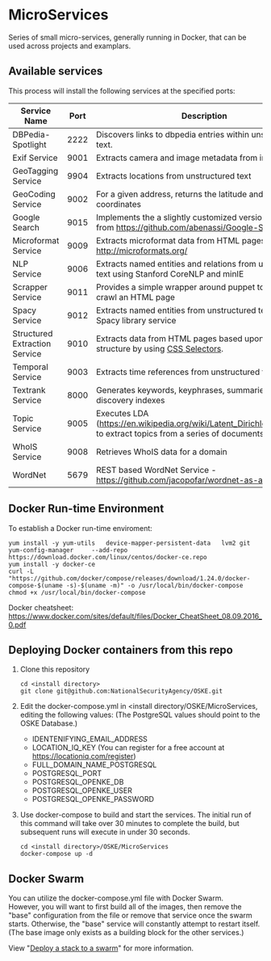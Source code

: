 # MicroServices
Series of small micro-services, generally running in Docker, that can be used across projects and examplars.

## Available services
This process will install the following services at the specified ports:

Service Name | Port | Description
--- | --- | ---
DBPedia-Spotlight | 2222 | Discovers links to dbpedia entries within unstructured text.
Exif Service | 9001 | Extracts camera and image metadata from images
GeoTagging Service | 9904 | Extracts locations from unstructured text
GeoCoding Service | 9002 | For a given address, returns the latitude and longitude coordinates
Google Search | 9015 | Implements the a slightly customized version googleapi from https://github.com/abenassi/Google-Search-API
Microformat Service | 9009 | Extracts microformat data from HTML pages. http://microformats.org/
NLP Service | 9006 | Extracts named entities and relations from unstructured text using Stanford CoreNLP and minIE
Scrapper Service | 9011 | Provides a simple wrapper around puppet to dynamically crawl an HTML page
Spacy Service | 9012 | Extracts named entities from unstructured text using the Spacy library service
Structured Extraction Service | 9010 | Extracts data from HTML pages based upon the page structure by using [CSS Selectors](https://jsoup.org/cookbook/extracting-data/selector-syntax).
Temporal Service | 9003 | Extracts time references from unstructured text.
Textrank Service | 8000 | Generates keywords, keyphrases, summaries, and discovery indexes
Topic Service | 9005 | Executes LDA (https://en.wikipedia.org/wiki/Latent_Dirichlet_allocation) to extract topics from a series of documents
WhoIS Service | 9008 | Retrieves WhoIS data for a domain
WordNet | 5679 | REST based WordNet Service - https://github.com/jacopofar/wordnet-as-a-service

## Docker Run-time Environment
To establish a Docker run-time enviroment:

```
yum install -y yum-utils   device-mapper-persistent-data   lvm2 git
yum-config-manager     --add-repo     https://download.docker.com/linux/centos/docker-ce.repo
yum install -y docker-ce
curl -L "https://github.com/docker/compose/releases/download/1.24.0/docker-compose-$(uname -s)-$(uname -m)" -o /usr/local/bin/docker-compose
chmod +x /usr/local/bin/docker-compose
```

Docker cheatsheet: https://www.docker.com/sites/default/files/Docker_CheatSheet_08.09.2016_0.pdf

## Deploying Docker containers from this repo
1. Clone this repository
   ```
   cd <install directory>
   git clone git@github.com:NationalSecurityAgency/OSKE.git
   ```
1. Edit the docker-compose.yml in <install directory/OSKE/MicroServices, editing the following values: (The PostgreSQL values should point to the OSKE Database.)
   * IDENTENIFYING_EMAIL_ADDRESS
   * LOCATION_IQ_KEY (You can register for a free account at https://locationiq.com/register)
   * FULL_DOMAIN_NAME_POSTGRESQL
   * POSTGRESQL_PORT
   * POSTGRESQL_OPENKE_DB
   * POSTGRESQL_OPENKE_USER
   * POSTGRESQL_OPENKE_PASSWORD


3. Use docker-compose to build and start the services.  The initial run of this command will take over 30 minutes to complete the build, but subsequent runs will execute in under 30 seconds.
   ```
   cd <install directory>/OSKE/MicroServices
   docker-compose up -d
   ```

## Docker Swarm
You can utilize the docker-compose.yml file with Docker Swarm.  
However, you will want to first build all of the images, then remove the
"base" configuration from the file or remove that service once the swarm
starts.  Otherwise, the "base" service will constantly attempt to restart
itself. (The base image only exists as a building block for the other services.)

 View "[Deploy a stack to a swarm](https://docs.docker.com/engine/swarm/stack-deploy/)" for more information.
